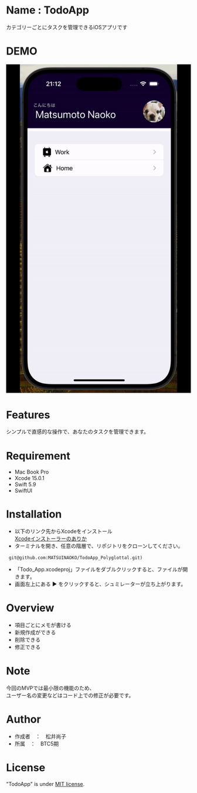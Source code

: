 # Name : TodoApp

カテゴリーごとにタスクを管理できるiOSアプリです

# DEMO

![demo](todoApp_Demo.gif)

# Features

シンプルで直感的な操作で、あなたのタスクを管理できます。

# Requirement

* Mac Book Pro
* Xcode 15.0.1
* Swift 5.9
* SwiftUI

# Installation

* 以下のリンク先からXcodeをインストール  
[Xcodeインストーラーのありか](https://apps.apple.com/jp/app/xcode/id497799835?mt=12)  
* ターミナルを開き、任意の階層で、リポジトリをクローンしてください。 
```  
 git@github.com:MATSUINAOKO/TodoApp_Polyglottal.git)  
``` 
* 「Todo_App.xcodeproj」ファイルをダブルクリックすると、ファイルが開きます。    
* 画面左上にある ▶️ をクリックすると、シュミレーターが立ち上がります。  

# Overview

* 項目ごとにメモが書ける  
* 新規作成ができる  
* 削除できる  
* 修正できる  

# Note

今回のMVPでは最小限の機能のため、  
ユーザー名の変更などはコード上での修正が必要です。    

# Author

* 作成者　：　松井尚子
* 所属　：　BTC5期　


# License

"TodoApp" is under [MIT license](https://en.wikipedia.org/wiki/MIT_License).





